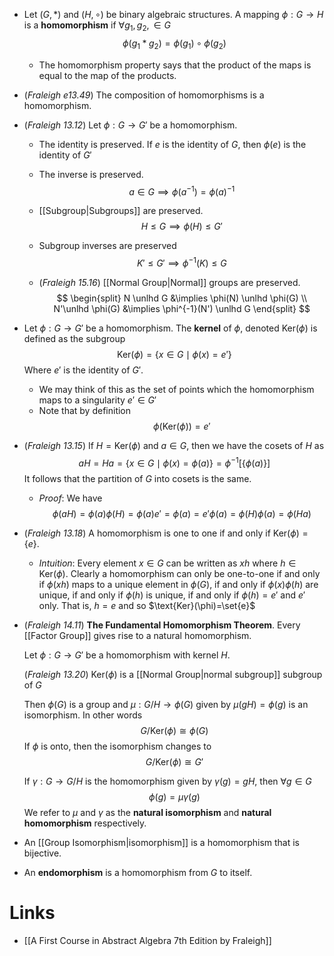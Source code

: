 * Let $(G,\ast)$ and $(H,\circ)$ be binary algebraic structures. A mapping $\phi: G\to H$ is a **homomorphism** if $\forall g_1,g_2,\in G$ 
  $$
  \phi(g_1\ast g_2)=\phi(g_1)\circ \phi(g_2)
  $$
  
	* The homomorphism property says that the product of the maps is equal to the map of the products.

* (*Fraleigh e13.49*) The composition of homomorphisms is a homomorphism.
* (*Fraleigh 13.12*) Let $\phi:G\to G'$ be a homomorphism.
	* The identity is preserved. If $e$ is the identity of $G$, then $\phi(e)$ is the identity of $G'$
	* The inverse is preserved. 
	  $$
	  a\in G\implies \phi(a^{-1})=\phi(a)^{-1}
	  $$
	* [[Subgroup|Subgroups]] are preserved. 
	  $$
	  H\le G\implies \phi(H)\le G'
	  $$
	* Subgroup inverses are preserved 
	  $$
	  K'\le G'\implies \phi^{-1}(K)\le G
	  $$
	  
	* (*Fraleigh 15.16*) [[Normal Group|Normal]] groups are preserved.
	  $$
	  \begin{split}
	  N \unlhd G &\implies \phi(N) \unlhd \phi(G) \\
	  N'\unlhd \phi(G) &\implies \phi^{-1}(N') \unlhd G
	  \end{split}
	  $$

* Let $\phi:G\to G'$ be a homomorphism. The **kernel** of $\phi$, denoted $\text{Ker}(\phi)$  is defined as the subgroup 
  $$
  \text{Ker}(\phi)=\{x\in G\mid \phi(x)=e'\}
  $$
  Where $e'$ is the identity of $G'$.
	* We may think of this as the set of points which the homomorphism maps to a singularity $e'\in G'$
	* Note that by definition 
	  $$
	  \phi(\text{Ker}(\phi)) = e'
	  $$

* (*Fraleigh 13.15*) If $H=\text{Ker}(\phi)$ and $a\in G$, then we have the cosets of $H$ as 
  $$
  aH=Ha= \{x\in G\mid \phi(x)=\phi(a)\} = \phi^{-1}[\{\phi(a)\}]
  $$
  It follows that the partition of $G$ into cosets is the same.
	* *Proof*: We have
	  $$
	  \phi(aH) = \phi(a)\phi(H)=\phi(a)e'=\phi(a) = e'\phi(a) = \phi(H)\phi(a)=\phi(Ha)
	  $$
* (*Fraleigh 13.18*) A homomorphism is one to one if and only if $\text{Ker}(\phi)=\{e\}$. 
	* *Intuition*: Every element $x\in G$ can be written as $xh$ where $h\in\text{Ker}(\phi)$. Clearly a homomorphism can only be one-to-one if and only if $\phi(xh)$ maps to a unique element in $\phi(G)$, if and only if $\phi(x)\phi(h)$ are unique, if and only if $\phi(h)$ is unique, if and only if $\phi(h)=e'$ and $e'$ only. That is, $h=e$ and so $\text{Ker}(\phi)=\set{e}$

* (*Fraleigh 14.11*) **The Fundamental Homomorphism Theorem**.  Every [[Factor Group]] gives rise to a natural homomorphism.

  Let $\phi:G\to G'$ be a homomorphism with kernel $H$. 
  
  (*Fraleigh 13.20*) $\text{Ker}(\phi)$ is a [[Normal Group|normal subgroup]] subgroup of $G$
  
  Then $\phi(G)$ is a group and $\mu:G/H\to \phi(G)$ given by $\mu(gH)=\phi(g)$ is an isomorphism. In other words 
  $$
  G/\text{Ker}(\phi) \cong \phi(G)
  $$
  If $\phi$ is onto, then  the isomorphism changes to 
  $$
  G/\text{Ker}(\phi) \cong G'
  $$
  
  If $\gamma:G\to G/H$ is the homomorphism given by $\gamma(g)=gH$, then $\forall g\in G$
  $$
  \phi(g)=\mu\gamma(g)
  $$
  We refer to $\mu$ and $\gamma$ as the **natural isomorphism** and **natural homomorphism** respectively. 

* An [[Group Isomorphism|isomorphism]] is a homomorphism that is bijective.
* An **endomorphism** is a homomorphism from $G$ to itself.
# Links
* [[A First Course in Abstract Algebra 7th Edition by Fraleigh]]